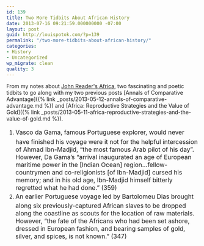 ```yaml
---
id: 139
title: Two More Tidbits About African History
date: 2013-07-16 09:21:59.000000000 -07:00
layout: post
guid: http://louispotok.com/?p=139
permalink: "/two-more-tidbits-about-african-history/"
categories:
- History
- Uncategorized
wp_migrate: clean
quality: 3
---
```

From my notes about [John Reader's Africa](http://www.amazon.com/Africa-Biography-Continent-John-Reader/dp/067973869X), two fascinating and poetic tidbits to go along with my two previous posts [Annals of Comparative Advantage]({% link _posts/2013-05-12-annals-of-comparative-advantage.md %}) and [Africa: Reproductive Strategies and the Value of Gold]({% link _posts/2013-05-11-africa-reproductive-strategies-and-the-value-of-gold.md %}).

  1. <span style="line-height: 1.714285714; font-size: 1rem;">Vasco da Gama, famous Portuguese explorer, would never have finished his voyage were it not for the helpful intercession of Ahmad Ibn-Madjid, &#8220;the most famous Arab pilot of his day&#8221;. However, Da Gama&#8217;s &#8220;arrival inaugurated an age of European maritime power in the [Indian Ocean] region&#8230;fellow-countrymen and co-religionists [of Ibn-Madjid] cursed his memory; and in his old age, Ibn-Madjid himself bitterly regretted what he had done.&#8221; (359)</span>
  2. <span style="line-height: 1.714285714; font-size: 1rem;">An earlier Portuguese voyage led by Bartolomeu Dias brought along six previously-captured African slaves to be dropped along the coastline as scouts for the location of raw materials. However, &#8220;the fate of the Africans who had been set ashore, dressed in European fashion, and bearing samples of gold, silver, and spices, is not known.&#8221; (347)</span>
